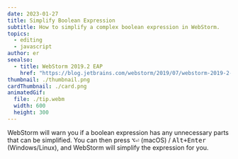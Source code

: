 ```yaml
---
date: 2023-01-27
title: Simplify Boolean Expression
subtitle: How to simplify a complex boolean expression in WebStorm.
topics:
  - editing
  - javascript
author: er
seealso:
  - title: WebStorm 2019.2 EAP
    href: "https://blog.jetbrains.com/webstorm/2019/07/webstorm-2019-2-eap-6/"
thumbnail: ./thumbnail.png
cardThumbnail: ./card.png
animatedGif:
  file: ./tip.webm
  width: 600
  height: 300
---
```


WebStorm will warn you if a boolean expression has any unnecessary parts that can be simplified. You can then press <kbd>⌥⏎</kbd> (macOS) / <kbd>Alt+Enter</kbd> (Windows/Linux), and WebStorm will simplify the expression for you.
